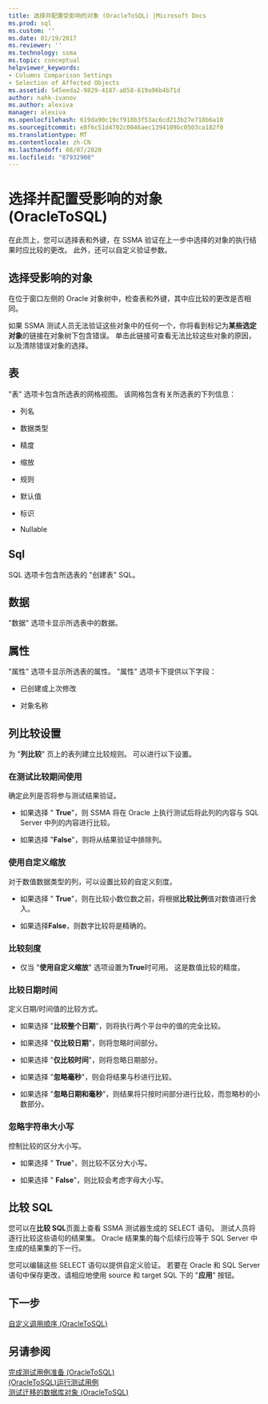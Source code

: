 ```yaml
---
title: 选择并配置受影响的对象 (OracleToSQL) |Microsoft Docs
ms.prod: sql
ms.custom: ''
ms.date: 01/19/2017
ms.reviewer: ''
ms.technology: ssma
ms.topic: conceptual
helpviewer_keywords:
- Columns Comparison Settings
- Selection of Affected Objects
ms.assetid: 545eeda2-9829-4187-a858-619a96b4b71d
author: nahk-ivanov
ms.author: alexiva
manager: alexiva
ms.openlocfilehash: 619da90c19cf918b3f53ac6cd213b27e718b6a10
ms.sourcegitcommit: e8f6c51d4702c0046aec1394109bc0503ca182f0
ms.translationtype: MT
ms.contentlocale: zh-CN
ms.lasthandoff: 08/07/2020
ms.locfileid: "87932908"
---
```

# <a name="selecting-and-configuring-affected-objects-oracletosql"></a>选择并配置受影响的对象 (OracleToSQL)
在此页上，您可以选择表和外键，在 SSMA 验证在上一步中选择的对象的执行结果时应比较的更改。 此外，还可以自定义验证参数。  
  
## <a name="selection-of-affected-objects"></a>选择受影响的对象  
在位于窗口左侧的 Oracle 对象树中，检查表和外键，其中应比较的更改是否相同。  
  
如果 SSMA 测试人员无法验证这些对象中的任何一个，你将看到标记为**某些选定对象**的链接在对象树下包含错误。 单击此链接可查看无法比较这些对象的原因，以及清除错误对象的选择。  
  
## <a name="table"></a>表  
"表" 选项卡包含所选表的网格视图。 该网格包含有关所选表的下列信息：  
  
-   列名  
  
-   数据类型  
  
-   精度  
  
-   缩放  
  
-   规则  
  
-   默认值  
  
-   标识  
  
-   Nullable  
  
## <a name="sql"></a>Sql  
SQL 选项卡包含所选表的 "创建表" SQL。  
  
## <a name="data"></a>数据  
"数据" 选项卡显示所选表中的数据。  
  
## <a name="properties"></a>属性  
"属性" 选项卡显示所选表的属性。 "属性" 选项卡下提供以下字段：  
  
-   已创建或上次修改  
  
-   对象名称  
  
## <a name="columns-comparison-settings"></a>列比较设置  
为 "**列比较**" 页上的表列建立比较规则。 可以进行以下设置。  
  
### <a name="use-during-test-comparisons"></a>在测试比较期间使用  
确定此列是否将参与测试结果验证。  
  
-   如果选择 " **True**"，则 SSMA 将在 Oracle 上执行测试后将此列的内容与 SQL Server 中列的内容进行比较。 
  
-   如果选择 "**False**"，则将从结果验证中排除列。  
  
### <a name="use-custom-scale"></a>使用自定义缩放  
对于数值数据类型的列，可以设置比较的自定义刻度。  
  
-   如果选择 " **True**"，则在比较小数位数之前，将根据**比较比例**值对数值进行舍入。  
  
-   如果选择**False**，则数字比较将是精确的。  
  
### <a name="comparing-scale"></a>比较刻度  
  
-   仅当 "**使用自定义缩放**" 选项设置为**True**时可用。 这是数值比较的精度。  
  
### <a name="date-time-comparing"></a>比较日期时间  
定义日期/时间值的比较方式。  
  
-   如果选择 "**比较整个日期**"，则将执行两个平台中的值的完全比较。  
  
-   如果选择 "**仅比较日期**"，则将忽略时间部分。  
  
-   如果选择 "**仅比较时间**"，则将忽略日期部分。  
  
-   如果选择 "**忽略毫秒**"，则会将结果与秒进行比较。  
  
-   如果选择 "**忽略日期和毫秒**"，则结果将只按时间部分进行比较，而忽略秒的小数部分。  
  
### <a name="ignore-strings-case"></a>忽略字符串大小写  
控制比较的区分大小写。  
  
-   如果选择 " **True**"，则比较不区分大小写。  
  
-   如果选择 " **False**"，则比较会考虑字母大小写。  
  
## <a name="comparing-sql"></a>比较 SQL  
您可以在**比较 SQL**页面上查看 SSMA 测试器生成的 SELECT 语句。 测试人员将逐行比较这些语句的结果集。 Oracle 结果集的每个后续行应等于 SQL Server 中生成的结果集的下一行。
  
您可以编辑这些 SELECT 语句以提供自定义验证。 若要在 Oracle 和 SQL Server 语句中保存更改，请相应地使用 source 和 target SQL 下的 "**应用**" 按钮。  
  
## <a name="next-step"></a>下一步  
[自定义调用顺序 &#40;OracleToSQL&#41;](../../ssma/oracle/customizing-calls-order-oracletosql.md)  
  
## <a name="see-also"></a>另请参阅  
[完成测试用例准备 &#40;OracleToSQL&#41;](../../ssma/oracle/finishing-test-case-preparation-oracletosql.md)  
[&#40;OracleToSQL&#41;运行测试用例](../../ssma/oracle/running-test-cases-oracletosql.md)  
[测试迁移的数据库对象 &#40;OracleToSQL&#41;](../../ssma/oracle/testing-migrated-database-objects-oracletosql.md)  
  

